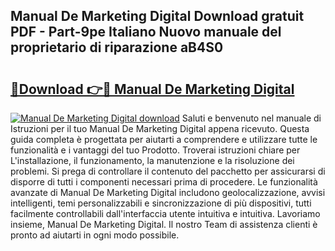 ## Manual De Marketing Digital Download gratuit PDF - Part-9pe Italiano Nuovo manuale del proprietario di riparazione aB4S0

# <h2><a href="http://dfgjqw7.blite.top/?on=Manual+De+Marketing+Digital">🔗Download 👉🔴 Manual De Marketing Digital</a></h2>

[![Manual De Marketing Digital download](https://i.imgur.com/lujVjoI.png)](http://dfgjqw7.blite.top/?on=Manual+De+Marketing+Digital)
Saluti e benvenuto nel manuale di Istruzioni per il tuo Manual De Marketing Digital appena ricevuto. Questa guida completa è progettata per aiutarti a comprendere e utilizzare tutte le funzionalità e i vantaggi del tuo Prodotto. Troverai istruzioni chiare per L'installazione, il funzionamento, la manutenzione e la risoluzione dei problemi. Si prega di controllare il contenuto del pacchetto per assicurarsi di disporre di tutti i componenti necessari prima di procedere. Le funzionalità avanzate di Manual De Marketing Digital includono geolocalizzazione, avvisi intelligenti, temi personalizzabili e sincronizzazione di più dispositivi, tutti facilmente controllabili dall'interfaccia utente intuitiva e intuitiva. Lavoriamo insieme, Manual De Marketing Digital. Il nostro Team di assistenza clienti è pronto ad aiutarti in ogni modo possibile.
